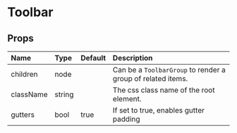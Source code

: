 Toolbar
=======



Props
-----


| Name | Type | Default | Description |
|:-----|:-----|:-----|:-----|
| children | node |  |  Can be a `ToolbarGroup` to render a group of related items. |
| className | string |  |  The css class name of the root element. |
| gutters | bool | true |  If set to true, enables gutter padding |
